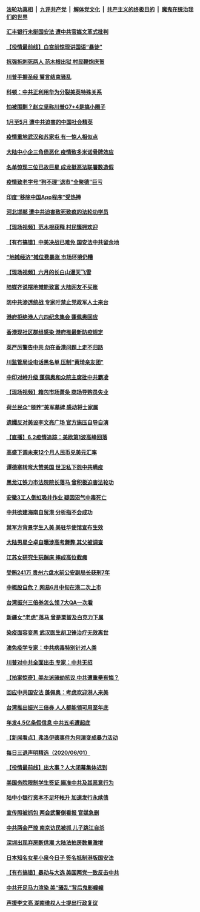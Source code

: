 

####  [法轮功真相](../../../../basic/blob/master/README.md?t=06030901) &nbsp;|&nbsp; [九评共产党](../../../../9ping.md/blob/master/README.md?t=06030901) &nbsp;|&nbsp; [解体党文化](../../../../jtdwh.md/blob/master/README.md?t=06030901)  &nbsp;|&nbsp; [共产主义的终极目的](../../../../gczydzjmd.md/blob/master/README.md?t=06030901) &nbsp;|&nbsp; [魔鬼在统治我们的世界](../../../../mgztzwmdsj.md/blob/master/README.md?t=06030901) 

#### [汇丰银行未挺国安法 遭中共官媒文革式批判](../pages/nsc413/n12156475.md?t=06030901) 

#### [【役情最前线】白宫前惊现讲国语“暴徒”](../pages/nsc413/n12156240.md?t=06030901) 

#### [抗强拆刺死两人 范木根出狱 村民鞭炮庆贺](../pages/nsc413/n12156459.md?t=06030901) 

#### [川普手握圣经 誓言结束骚乱](../pages/nsc413/n12156521.md?t=06030901) 

#### [科顿：中共正利用华为分裂美英特殊关系](../pages/nsc413/n12156396.md?t=06030901) 

#### [怕被围剿？赵立坚称川普G7+4是搞小圈子](../pages/nsc413/n12155925.md?t=06030901) 

#### [1月至5月 遭中共迫害的中国社会精英](../pages/nsc413/n12152992.md?t=06030901) 

#### [疫情重地武汉和苏家屯 有一惊人相似点](../pages/nsc413/n12150824.md?t=06030901) 

#### [大陆中小企三角债恶化 疫情致多米诺骨牌效应](../pages/nsc413/n12156209.md?t=06030901) 

#### [名单惊现三位已故巨星 成龙挺恶法联署数造假](../pages/nsc413/n12156141.md?t=06030901) 

#### [疫情致老字号“狗不理”退市“全聚德”巨亏](../pages/nsc413/n12156229.md?t=06030901) 

#### [印度“移除中国App程序”受热捧](../pages/nsc413/n12156104.md?t=06030901) 

#### [河北邯郸 遭中共迫害致死致疯的法轮功学员](../pages/nsc413/n12152392.md?t=06030901) 

#### [【现场视频】范木根获释 村民簇拥欢迎](../pages/nsc413/n12156043.md?t=06030901) 

#### [【有冇搞错】中美决战已难免 国安法中共留余地](../pages/nsc413/n12156164.md?t=06030901) 

#### [“地摊经济”摊位费暴涨 市场环境仍糟](../pages/nsc413/n12156015.md?t=06030901) 

#### [【现场视频】六月的长白山漫天飞雪](../pages/nsc413/n12155888.md?t=06030901) 

#### [陆媒齐说摆地摊能致富 大陆网友不买账](../pages/nsc413/n12155826.md?t=06030901) 

#### [防中共渗透统战 专家吁禁止党政军人士来台](../pages/nsc413/n12154932.md?t=06030901) 

#### [港府拒绝港人六四纪念集会 蓬佩奥回应](../pages/nsc413/n12155799.md?t=06030901) 

#### [香港现社区群组感染 港府推最新防疫规定](../pages/nsc413/n12155339.md?t=06030901) 

#### [英严厉警告中共 勿在香港问题上走不归路](../pages/nsc413/n12155666.md?t=06030901) 

#### [川监管局设电话黑名单 压制“黄琦亲友团”](../pages/nsc413/n12155759.md?t=06030901) 

#### [中印对峙升级 蓬佩奥和众院主席批中共霸凌](../pages/nsc413/n12155749.md?t=06030901) 

#### [【现场视频】箱包市场萧条 商场导购员失业](../pages/nsc413/n12155209.md?t=06030901) 

#### [荷兰民众“领养”美军墓碑 感动将士家属](../pages/nsc413/n12155273.md?t=06030901) 

#### [遗孀反对美设李文亮广场 官方施压自导自演](../pages/nsc413/n12155756.md?t=06030901) 


#### [【直播】6.2疫情追踪：美欧第1波高峰回落](../pages/nsc413/n12155245.md?t=06030901) 

#### [高盛下调未来12个月人民币兑美元汇率](../pages/nsc413/n12155274.md?t=06030901) 

#### [谭德塞转弯大赞美国 世卫私下怨中共瞒疫](../pages/nsc413/n12154952.md?t=06030901) 

#### [黑龙江铁力市法院院长落马 曾积极迫害法轮功](../pages/nsc413/n12154470.md?t=06030901) 

#### [安徽3工人倒虹吸井作业 疑因沼气中毒死亡](../pages/nsc413/n12155147.md?t=06030901) 

#### [中共欲建海南自贸港 分析指不会成功](../pages/nsc413/n12154448.md?t=06030901) 

#### [禁军方背景学生入美 美驻华使馆宣布生效](../pages/nsc413/n12155101.md?t=06030901) 

#### [大陆男星仝卓自曝涉高考舞弊 其父被调查](../pages/nsc413/n12154593.md?t=06030901) 

#### [江苏女研究生玩蹦床 摔成高位截瘫](../pages/nsc413/n12154760.md?t=06030901) 

#### [受贿241万 贵州六盘水前公安副局长获刑7年](../pages/nsc413/n12154221.md?t=06030901) 

#### [中概股自危？ 网易6月中旬在港二次上市](../pages/nsc413/n12153694.md?t=06030901) 

#### [台湾振兴三倍券怎么领 7大QA一次看](../pages/nsc413/n12154445.md?t=06030901) 

#### [新疆女“老虎”落马 曾是栗智及白克力下属](../pages/nsc413/n12154071.md?t=06030901) 

#### [染疫面容变黑 武汉医生胡卫锋治疗无效离世](../pages/nsc413/n12154150.md?t=06030901) 

#### [澳免疫学专家：中共病毒特别针对人类](../pages/nsc413/n12153796.md?t=06030901) 

#### [川普对中共全面出击 专家：中共无招](../pages/nsc413/n12151510.md?t=06030901) 

#### [【拍案惊奇】美左派骑劫抗议 中共遭重拳有悔？](../pages/nsc413/n12153942.md?t=06030901) 

#### [回应中共国安法 蓬佩奥：考虑欢迎港人来美](../pages/nsc413/n12153386.md?t=06030901) 

#### [台湾推出振兴三倍券 人人都能领可用至年底](../pages/nsc413/n12153923.md?t=06030901) 

#### [年发4.5亿条假信息 中共五毛遭起底](../pages/nsc413/n12153564.md?t=06030901) 

#### [【新闻看点】弗洛伊德事件为何演变成暴力活动](../pages/nsc413/n12153446.md?t=06030901) 

#### [每日三退声明精选（2020/06/01）](../pages/nsc413/n12153723.md?t=06030901) 

#### [【役情最前线】出大事？人大闭幕集体迟到](../pages/nsc413/n12153536.md?t=06030901) 

#### [美国务院限制学生签证 瞄准中共及其恶意行为](../pages/nsc413/n12153458.md?t=06030901) 

#### [陆中小银行资本不足坏帐升 加速发行永续债](../pages/nsc413/n12153556.md?t=06030901) 

#### [宣传照被抓包 两会武警倒看报 官媒急删](../pages/nsc413/n12153549.md?t=06030901) 

#### [中共两会严控 南京访民被抓 儿子跳江自杀](../pages/nsc413/n12153285.md?t=06030901) 

#### [深圳出现弃房断供潮 大陆法拍房数量激增](../pages/nsc413/n12153198.md?t=06030901) 

#### [日本知名女星小泉今日子 签名抵制港版国安法](../pages/nsc413/n12153202.md?t=06030901) 

#### [【有冇搞错】暴动与大选 美国两党一致反击中共](../pages/nsc413/n12153313.md?t=06030901) 

#### [中共开足马力渲染 美“骚乱”背后鬼影幢幢](../pages/nsc413/n12153120.md?t=06030901) 

#### [声援李文亮 湖南维权人士提出行政复议](../pages/nsc413/n12152742.md?t=06030901) 


